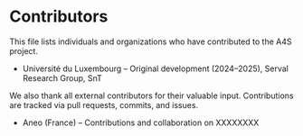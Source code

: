 # Contributors

This file lists individuals and organizations who have contributed to the A4S project.

- Université du Luxembourg – Original development (2024–2025), Serval Research Group, SnT

We also thank all external contributors for their valuable input. Contributions are tracked via pull requests, commits, and issues.

- Aneo (France) – Contributions and collaboration on XXXXXXXX